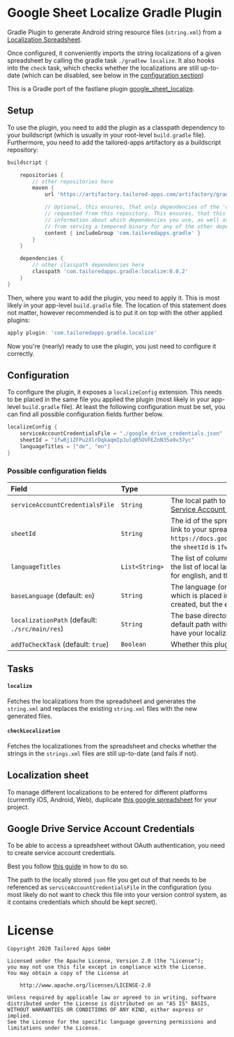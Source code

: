 # Google Sheet Localize Gradle Plugin

Gradle Plugin to generate Android string resource files (`string.xml`) from a [Localization Spreadsheet](https://docs.google.com/spreadsheets/d/1fwRj1ZFPu2XlrDqkaqmIpJulqR5OVFEZnN35a9v37yc/edit?usp=sharing).

Once configured, it conveniently imports the string localizations of a given spreadsheet by calling the gradle task `./gradlew localize`.
It also hooks into the `check` task, which checks whether the localizations are still up-to-date (which can be disabled, see below in the [configuration section](#configuration))


This is a Gradle port of the fastlane plugin [google_sheet_localize](https://github.com/tailoredmedia/fastlane-plugin-localize).


## Setup

To use the plugin, you need to add the plugin as a classpath dependency to your buildscript (which is usually in your root-level `build.gradle` file).
Furthermore, you need to add the tailored-apps artifactory as a buildscript repository:

```groovy
buildscript {

    repositories {
        // other repositories here
        maven {
            url 'https://artifactory.tailored-apps.com/artifactory/gradle-plugin/'

            // Optional, this ensures, that only dependencies of the 'com.tailoredapps.gradle' group are
            // requested from this repository. This ensures, that this repository does not gain any
            // information about which dependencies you use, as well as it stops this repository
            // from serving a tempered binary for any of the other dependencies you use.
            content { includeGroup 'com.tailoredapps.gradle' }
        }
    }

    dependencies {
        // other classpath dependencies here
        classpath 'com.tailoredapps.gradle:localize:0.0.2'
    }
}
```

Then, where you want to add the plugin, you need to apply it.
This is most likely in your app-level `build.gradle` file.
The location of this statement does not matter, however recommended is to put it on top with the other applied plugins:

```groovy
apply plugin: 'com.tailoredapps.gradle.localize'
```
Now you're (nearly) ready to use the plugin, you just need to configure it correctly.


## Configuration

To configure the plugin, it exposes a `localizeConfig` extension.
This needs to be placed in the same file you applied the plugin (most likely in your app-level `build.gradle` file).
At least the following configuration must be set, you can find all possible configuration fields further below.

```groovy
localizeConfig {
    serviceAccountCredentialsFile = "./google_drive_credentials.json"  // The location of your service-account credentials file (more about that below)
    sheetId = "1fwRj1ZFPu2XlrDqkaqmIpJulqR5OVFEZnN35a9v37yc"           // The ID of the spreadsheet which contains the localizations
    languageTitles = ["de", "en"]                                      // The column header of the languages you want to import
}
```



### Possible configuration fields

| Field                              | Type           | Description |
| :--------------------------------- | :------------- | ----------- |
| `serviceAccountCredentialsFile`    | `String`       | The local path to the credentials file for the service-account. More about this in [Google Drive Service Account Credentials](#google-drive-service-account-credentials) |
| `sheetId`                          | `String`       | The id of the spreadsheet which contains the localization entries. You can get this ID from the link to your spreadsheet. e.g. For the spreadsheet-link `https://docs.google.com/spreadsheets/d/1fwRj1ZFPu2XlrDqkaqmIpJulqR5OVFEZnN35a9v37yc/edit`, the `sheetId` is `1fwRj1ZFPu2XlrDqkaqmIpJulqR5OVFEZnN35a9v37yc`.  |
| `languageTitles`                   | `List<String>` | The list of column titles of the languages in the localization sheet (which is simultaneously also the list of local language folders which are created, so those should be e.g. `de` for german or `en` for english, and the column titles in the sheet should be named the same. |
| `baseLanguage` (default: `en`)     | `String`       | The language (one of the values from `languageTitles`) which should be the default language, which is placed in the `values` folder (so if this is set to `en`, there will be no `values-en` folder created, but the english localizations will be placed in the `values` folder). |
| `localizationPath` (default: `./src/main/res`) | `String` | The base directory path to put the localizations in. This defaults to `./src/main/res`, which is the default path within an app module to put the string ressources to. Change this if you want to have your localizations put somewhere else. |
| `addToCheckTask` (default: `true`) | `Boolean`      | Whether this plugin should add the `checkLocalization` task to the default `check` task. |


## Tasks

#### `localize`

Fetches the localizations from the spreadsheet and generates the `string.xml` and replaces 
the existing `string.xml` files with the new generated files.


#### `checkLocalization`

Fetches the localizationes from the spreadsheet and checks whether the strings in the `strings.xml` files are still 
up-to-date (and fails if not).


## Localization sheet

To manage different localizations to be entered for different platforms (currently iOS, Android, Web), duplicate [this google spreadsheet](https://docs.google.com/spreadsheets/d/1fwRj1ZFPu2XlrDqkaqmIpJulqR5OVFEZnN35a9v37yc/edit?usp=sharing) for your project.


## Google Drive Service Account Credentials

To be able to access a spreadsheet without OAuth authentication, you need to create service account credentials.

Best you follow [this guide](https://medium.com/@osanda.deshan/getting-google-oauth-access-token-using-google-apis-18b2ba11a11a) in how to do so.

The path to the locally stored `json` file you get out of that needs to be referenced as `serviceAccountCredentialsFile` in the configuration (you most likely do not want to check this file into your version control system, as it contains credentials which should be kept secret).


# License

```
Copyright 2020 Tailored Apps GmbH

Licensed under the Apache License, Version 2.0 (the "License");
you may not use this file except in compliance with the License.
You may obtain a copy of the License at

    http://www.apache.org/licenses/LICENSE-2.0

Unless required by applicable law or agreed to in writing, software
distributed under the License is distributed on an "AS IS" BASIS,
WITHOUT WARRANTIES OR CONDITIONS OF ANY KIND, either express or implied.
See the License for the specific language governing permissions and
limitations under the License.
```